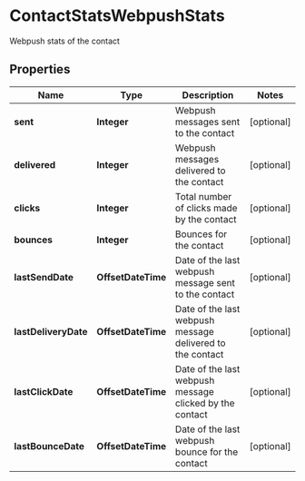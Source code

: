 

# ContactStatsWebpushStats

Webpush stats of the contact

## Properties

| Name | Type | Description | Notes |
|------------ | ------------- | ------------- | -------------|
|**sent** | **Integer** | Webpush messages sent to the contact |  [optional] |
|**delivered** | **Integer** | Webpush messages delivered to the contact |  [optional] |
|**clicks** | **Integer** | Total number of clicks made by the contact |  [optional] |
|**bounces** | **Integer** | Bounces for the contact |  [optional] |
|**lastSendDate** | **OffsetDateTime** | Date of the last webpush message sent to the contact |  [optional] |
|**lastDeliveryDate** | **OffsetDateTime** | Date of the last webpush message delivered to the contact |  [optional] |
|**lastClickDate** | **OffsetDateTime** | Date of the last webpush message clicked by the contact |  [optional] |
|**lastBounceDate** | **OffsetDateTime** | Date of the last webpush bounce for the contact |  [optional] |




